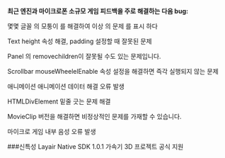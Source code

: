 **최근 엔진과 마이크로폰 소규모 게임 피드백을 주로 해결하는 다음 bug:**

몇몇 글꼴 의 모퉁이 를 해결하여 이상 의 문제 를 표시 하다

Text height 속성 해결, padding 설정할 때 잘못된 문제

Panel 의 removechildren이 잘못될 수도 있는 문제입니다.

Scrollbar mouseWheelelEnable 속성 설정을 해결하면 즉각 실행되지 않는 문제

애니메이션 애니메이션 데이터 해결 오류 발생

HTMLDivElement 밑줄 긋는 문제 해결

MovieClip 버전을 해결하면 비정상적인 문제를 가재할 수 있습니다.

마이크로 게임 내부 음성 오류 발생

###신특성
Layair Native SDK 1.0.1 가속기 3D 프로젝트 공식 지원

